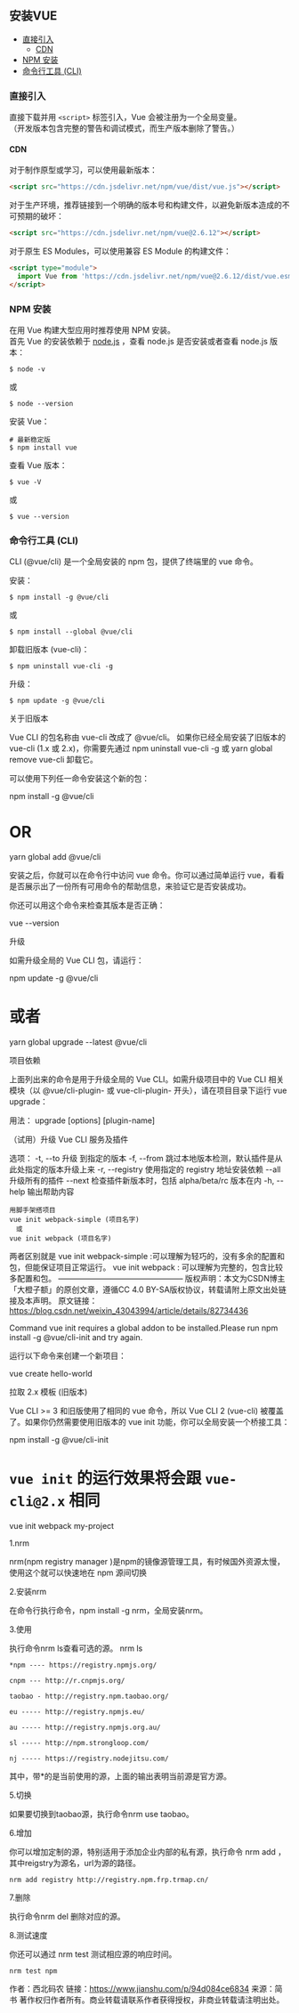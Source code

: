 ## 安装VUE


- [直接引入](#直接引入)  
  - [CDN](#CDN)  
- [NPM 安装](#NPM-安装)  
- [命令行工具 (CLI)](#命令行工具-(CLI))  


### 直接引入
直接下载并用 `<script>` 标签引入，Vue 会被注册为一个全局变量。  
（开发版本包含完整的警告和调试模式，而生产版本删除了警告。）

#### CDN
对于制作原型或学习，可以使用最新版本：
```html
<script src="https://cdn.jsdelivr.net/npm/vue/dist/vue.js"></script>
```

对于生产环境，推荐链接到一个明确的版本号和构建文件，以避免新版本造成的不可预期的破坏：
```html
<script src="https://cdn.jsdelivr.net/npm/vue@2.6.12"></script>
```

对于原生 ES Modules，可以使用兼容 ES Module 的构建文件：
```html
<script type="module">
  import Vue from 'https://cdn.jsdelivr.net/npm/vue@2.6.12/dist/vue.esm.browser.js'
</script>
```


### NPM 安装
在用 Vue 构建大型应用时推荐使用 NPM 安装。  
首先 Vue 的安装依赖于 [node.js](https://nodejs.org/zh-cn/) ，查看 node.js 是否安装或者查看 node.js 版本：
```shell script
$ node -v
```
或
```shell script
$ node --version
```

安装 Vue：
```shell script
# 最新稳定版
$ npm install vue
```

查看 Vue 版本：
```shell script
$ vue -V
```
或
```shell script
$ vue --version
```


### 命令行工具 (CLI)
CLI (@vue/cli) 是一个全局安装的 npm 包，提供了终端里的 vue 命令。

安装：
```shell script
$ npm install -g @vue/cli
```
或
```shell script
$ npm install --global @vue/cli
```

卸载旧版本 (vue-cli)：
```shell script
$ npm uninstall vue-cli -g
```

升级：
```shell script
$ npm update -g @vue/cli
```


关于旧版本

Vue CLI 的包名称由 vue-cli 改成了 @vue/cli。 如果你已经全局安装了旧版本的 vue-cli (1.x 或 2.x)，你需要先通过 npm uninstall vue-cli -g 或 yarn global remove vue-cli 卸载它。

可以使用下列任一命令安装这个新的包：

npm install -g @vue/cli
# OR
yarn global add @vue/cli

安装之后，你就可以在命令行中访问 vue 命令。你可以通过简单运行 vue，看看是否展示出了一份所有可用命令的帮助信息，来验证它是否安装成功。

你还可以用这个命令来检查其版本是否正确：

vue --version


升级

如需升级全局的 Vue CLI 包，请运行：

npm update -g @vue/cli

# 或者
yarn global upgrade --latest @vue/cli


项目依赖

上面列出来的命令是用于升级全局的 Vue CLI。如需升级项目中的 Vue CLI 相关模块（以 @vue/cli-plugin- 或 vue-cli-plugin- 开头），请在项目目录下运行 vue upgrade：

用法： upgrade [options] [plugin-name]

（试用）升级 Vue CLI 服务及插件

选项：
  -t, --to <version>    升级 <plugin-name> 到指定的版本
  -f, --from <version>  跳过本地版本检测，默认插件是从此处指定的版本升级上来
  -r, --registry <url>  使用指定的 registry 地址安装依赖
  --all                 升级所有的插件
  --next                检查插件新版本时，包括 alpha/beta/rc 版本在内
  -h, --help            输出帮助内容


    用脚手架搭项目
    vue init webpack-simple (项目名字)
    　或　
    vue init webpack (项目名字)

两者区别就是
vue init webpack-simple :可以理解为轻巧的，没有多余的配置和包，但能保证项目正常运行。
vue init webpack : 可以理解为完整的，包含比较多配置和包。
————————————————
版权声明：本文为CSDN博主「大橙子额」的原创文章，遵循CC 4.0 BY-SA版权协议，转载请附上原文出处链接及本声明。
原文链接：https://blog.csdn.net/weixin_43043994/article/details/82734436


Command vue init requires a global addon to be installed.Please run npm install -g @vue/cli-init and try again.



运行以下命令来创建一个新项目：

vue create hello-world

拉取 2.x 模板 (旧版本)

Vue CLI >= 3 和旧版使用了相同的 vue 命令，所以 Vue CLI 2 (vue-cli) 被覆盖了。如果你仍然需要使用旧版本的 vue init 功能，你可以全局安装一个桥接工具：

npm install -g @vue/cli-init
# `vue init` 的运行效果将会跟 `vue-cli@2.x` 相同
vue init webpack my-project




1.nrm

nrm(npm registry manager )是npm的镜像源管理工具，有时候国外资源太慢，使用这个就可以快速地在 npm 源间切换

2.安装nrm

在命令行执行命令，npm install -g nrm，全局安装nrm。

3.使用

执行命令nrm ls查看可选的源。
    nrm ls

    *npm ---- https://registry.npmjs.org/

    cnpm --- http://r.cnpmjs.org/

    taobao - http://registry.npm.taobao.org/

    eu ----- http://registry.npmjs.eu/

    au ----- http://registry.npmjs.org.au/

    sl ----- http://npm.strongloop.com/

    nj ----- https://registry.nodejitsu.com/

其中，带*的是当前使用的源，上面的输出表明当前源是官方源。


5.切换

如果要切换到taobao源，执行命令nrm use taobao。

6.增加

你可以增加定制的源，特别适用于添加企业内部的私有源，执行命令 nrm add <registry> <url>，其中reigstry为源名，url为源的路径。

    nrm add registry http://registry.npm.frp.trmap.cn/

7.删除

执行命令nrm del <registry>删除对应的源。

8.测试速度

你还可以通过 nrm test 测试相应源的响应时间。

    nrm test npm 

作者：西北码农
链接：https://www.jianshu.com/p/94d084ce6834
来源：简书
著作权归作者所有。商业转载请联系作者获得授权，非商业转载请注明出处。